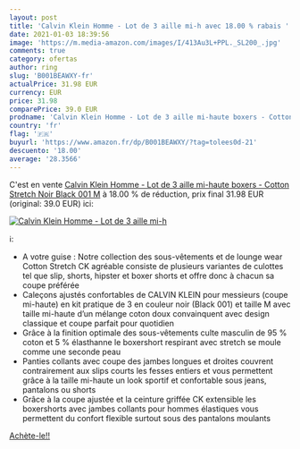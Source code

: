 ```yaml
---
layout: post
title: 'Calvin Klein Homme - Lot de 3 aille mi-h avec 18.00 % rabais '
date: 2021-01-03 18:39:56
image: 'https://m.media-amazon.com/images/I/413Au3L+PPL._SL200_.jpg'
comments: true
category: ofertas
author: ring
slug: 'B001BEAWXY-fr'
actualPrice: 31.98 EUR
currency: EUR
price: 31.98
comparePrice: 39.0 EUR
prodname: 'Calvin Klein Homme - Lot de 3 aille mi-haute boxers - Cotton Stretch  Noir  Black 001   M'
country: 'fr'
flag: '🇫🇷'
buyurl: 'https://www.amazon.fr/dp/B001BEAWXY/?tag=tolees0d-21'
descuento: '18.00'
average: '28.3566'
---
```


C'est en vente [Calvin Klein Homme - Lot de 3 aille mi-haute boxers - Cotton Stretch  Noir  Black 001   M](https://www.amazon.fr/dp/B001BEAWXY/?tag=tolees0d-21)  à  18.00 % de réduction, prix final  31.98 EUR (original: 39.0 EUR) ici:

[![Calvin Klein Homme - Lot de 3 aille mi-h](https://m.media-amazon.com/images/I/413Au3L+PPL._SL200_.jpg)](https://www.amazon.fr/dp/B001BEAWXY/?tag=tolees0d-21)

ℹ️:

- A votre guise : Notre collection des sous-vêtements et de lounge wear Cotton Stretch CK agréable consiste de plusieurs variantes de culottes tel que slip, shorts, hipster et boxer shorts et offre donc à chacun sa coupe préférée
- Caleçons ajustés confortables de CALVIN KLEIN pour messieurs (coupe mi-haute) en kit pratique de 3 en couleur noir (Black 001) et taille M avec taille mi-haute d’un mélange coton doux convainquent avec design classique et coupe parfait pour quotidien
- Grâce à la finition optimale des sous-vêtements culte masculin de 95 % coton et 5 % élasthanne le boxershort respirant avec stretch se moule comme une seconde peau
- Panties collants avec coupe des jambes longues et droites couvrent contrairement aux slips courts les fesses entiers et vous permettent grâce à la taille mi-haute un look sportif et confortable sous jeans, pantalons ou shorts
- Grâce à la coupe ajustée et la ceinture griffée CK extensible les boxershorts avec jambes collants pour hommes élastiques vous permettent du confort flexible surtout sous des pantalons moulants

[Achète-le!!](https://www.amazon.fr/dp/B001BEAWXY/?tag=tolees0d-21)
